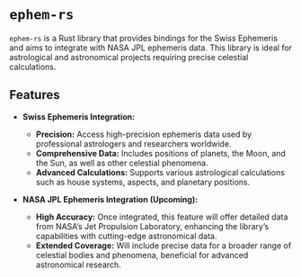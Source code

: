 # `ephem-rs`

`ephem-rs` is a Rust library that provides bindings for the Swiss Ephemeris and aims to integrate with NASA JPL ephemeris data. This library is ideal for astrological and astronomical projects requiring precise celestial calculations.

## Features

- **Swiss Ephemeris Integration:**
  - **Precision:** Access high-precision ephemeris data used by professional astrologers and researchers worldwide.
  - **Comprehensive Data:** Includes positions of planets, the Moon, and the Sun, as well as other celestial phenomena.
  - **Advanced Calculations:** Supports various astrological calculations such as house systems, aspects, and planetary positions.

- **NASA JPL Ephemeris Integration (Upcoming):**
  - **High Accuracy:** Once integrated, this feature will offer detailed data from NASA’s Jet Propulsion Laboratory, enhancing the library’s capabilities with cutting-edge astronomical data.
  - **Extended Coverage:** Will include precise data for a broader range of celestial bodies and phenomena, beneficial for advanced astronomical research.
